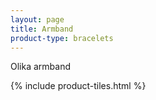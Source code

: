 ```yaml
---
layout: page
title: Armband
product-type: bracelets
---
```


Olika armband

{% include product-tiles.html %}